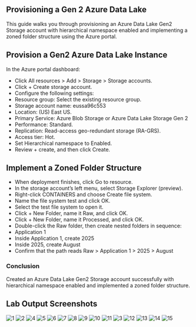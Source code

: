 ## Provisioning a Gen 2 Azure Data Lake
This guide walks you through provisioning an Azure Data Lake Gen2 Storage account with 
hierarchical namespace enabled and implementing a zoned folder structure using the Azure portal.

## Provision a Gen2 Azure Data Lake Instance

In the Azure portal dashboard: 

- Click All resources > Add > Storage > Storage accounts.
- Click + Create storage account.
- Configure the following settings:
- Resource group: Select the existing resource group.
- Storage account name: eussa96c553 
- Location: (US) East US.
- Primary Service: Azure Blob Storage or Azure Data Lake Storage Gen 2
- Performance: Standard.
- Replication: Read-access geo-redundant storage (RA-GRS).
- Access tier: Hot.
- Set Hierarchical namespace to Enabled.
- Review + create, and then click Create.

## Implement a Zoned Folder Structure

- When deployment finishes, click Go to resource.
- In the storage account’s left menu, select Storage Explorer (preview).
- Right-click CONTAINERS and choose Create file system.
- Name the file system test and click OK.
- Select the test file system to open it.
- Click + New Folder, name it Raw, and click OK.
- Click + New Folder, name it Processed, and click OK.
- Double-click the Raw folder, then create nested folders in sequence:
- Application 1
- Inside Application 1, create 2025
- Inside 2025, create August
- Confirm that the path reads Raw > Application 1 > 2025 > August 

### Conclusion
Created an Azure Data Lake Gen2 Storage account successfully with hierarchical namespace enabled and implemented a zoned folder structure.

## Lab Output Screenshots

![1](https://github.com/user-attachments/assets/ae819f1c-afee-4ef6-a668-328abf6a8a1c)
![2](https://github.com/user-attachments/assets/cec90944-a82e-44f1-8b3d-6c7dc62f7611)
![4](https://github.com/user-attachments/assets/b81d3030-f29c-423d-8256-f8ffdc1dab65)
![5](https://github.com/user-attachments/assets/6226e486-2e7e-47c4-afd2-e79a0739bbf2)
![6](https://github.com/user-attachments/assets/f3db555e-a7ea-47f4-b7de-bf528f5de3bd)
![7](https://github.com/user-attachments/assets/1982ac33-6012-4ae2-aa26-6ed58c1e6417)
![8](https://github.com/user-attachments/assets/5d3066f0-4b21-413d-8fae-7c78a0a83d3a)
![9](https://github.com/user-attachments/assets/5b07ed94-e8af-4d34-be3a-6ce6976ba917)
![10](https://github.com/user-attachments/assets/857910c9-4ea1-4519-bfa3-5235c5449bc6)
![11](https://github.com/user-attachments/assets/22f754ba-ee91-40ca-81f2-0533193b0fdf)
![3](https://github.com/user-attachments/assets/8b46c1e5-271e-482a-927f-46cfbb7d3289)
![12](https://github.com/user-attachments/assets/174b823b-a772-4cf3-bd1f-544a4d01a1f5)
![13](https://github.com/user-attachments/assets/88d92a79-2fa5-407c-aa45-f1245db43228)
![14](https://github.com/user-attachments/assets/2ebba33b-d1c3-435d-b33a-e0ae15387850)
![15](https://github.com/user-attachments/assets/66bba79f-1ff4-4695-b03c-61771b2cabee)


